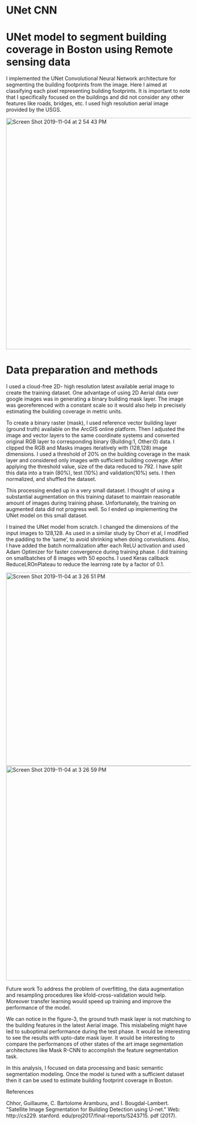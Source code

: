 # UNet CNN
# UNet model to segment building coverage in Boston using Remote sensing data

I implemented the UNet Convolutional Neural Network architecture for segmenting the building
footprints from the image. Here I aimed at classifying each pixel representing building footprints.
It is important to note that I specifically focused on the buildings and did not consider any other
features like roads, bridges, etc. I used high resolution aerial image provided by the USGS. 

<img width="630" alt="Screen Shot 2019-11-04 at 2 54 43 PM" src="https://user-images.githubusercontent.com/28696943/68165501-73e00200-ff14-11e9-9753-b993d5303be5.png">

# Data preparation and methods

I used a cloud-free 2D- high resolution latest available aerial image to create the training dataset.
One advantage of using 2D Aerial data over google images was in generating a binary building
mask layer. The image was georeferenced with a constant scale so it would also help in precisely
estimating the building coverage in metric units.

To create a binary raster (mask), I used reference vector building layer (ground truth) available on
the ArcGIS online platform. Then I adjusted the image and vector layers to the same coordinate
systems and converted original RGB layer to corresponding binary (Building:1, Other:0) data. I
clipped the RGB and Masks images iteratively with (128,128) image dimensions. I used a
threshold of 20% on the building coverage in the mask layer and considered only images with
sufficient building coverage. After applying the threshold value, size of the data reduced to 792. I
have split this data into a train (80%), test (10%) and validation(10%) sets. I then normalized, and
shuffled the dataset.

This processing ended up in a very small dataset. I thought of using a substantial augmentation on
this training dataset to maintain reasonable amount of images during training phase. Unfortunately,
the training on augmented data did not progress well. So I ended up implementing the UNet model
on this small dataset.

I trained the UNet model from scratch. I changed the dimensions of the input images to 128,128.
As used in a similar study by Chorr et al, I modified the padding to the ‘same’, to avoid shrinking
when doing convolutions. Also, I have added the batch normalization after each ReLU activation
and used Adam Optimizer for faster convergence during training phase. I did training on smallbatches of 8 images with 50 epochs. I used Keras callback ReduceLROnPlateau to reduce the
learning rate by a factor of 0.1. 

<img width="526" alt="Screen Shot 2019-11-04 at 3 26 51 PM" src="https://user-images.githubusercontent.com/28696943/68166633-cb33a180-ff17-11e9-8783-0b9328cb10b0.png">

<img width="584" alt="Screen Shot 2019-11-04 at 3 26 59 PM" src="https://user-images.githubusercontent.com/28696943/68170285-f9b77980-ff23-11e9-89f7-07f19a99e187.png">

Future work
To address the problem of overfitting, the data augmentation and resampling procedures like
kfold-cross-validation would help. Moreover transfer learning would speed up training and
improve the performance of the model.

We can notice in the figure-3, the ground truth mask layer is not matching to the building features
in the latest Aerial image. This mislabeling might have led to suboptimal performance during the
test phase. It would be interesting to see the results with upto-date mask layer.
It would be interesting to compare the performances of other states of the art image segmentation
architectures like Mask R-CNN to accomplish the feature segmentation task.

In this analysis, I focused on data processing and basic semantic segmentation modeling. Once the
model is tuned with a sufficient dataset then it can be used to estimate building footprint coverage
in Boston.

References

Chhor, Guillaume, C. Bartolome Aramburu, and I. Bougdal-Lambert. "Satellite Image Segmentation for
Building Detection using U-net." Web: http://cs229. stanford. edu/proj2017/final-reports/5243715.
pdf (2017).
